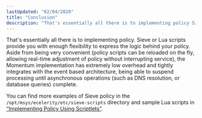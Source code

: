 ```yaml
---
lastUpdated: "02/04/2020"
title: "Conclusion"
description: "That's essentially all there is to implementing policy Sieve or Lua scripts provide you with enough flexibility to express the logic behind your policy Aside from being very convenient policy scripts can be reloaded on the fly allowing real time adjustment of policy without interrupting service the Momentum implementation has..."
---
```


That's essentially all there is to implementing policy. Sieve or Lua scripts provide you with enough flexibility to express the logic behind your policy. Aside from being very convenient (policy scripts can be reloaded on the fly, allowing real-time adjustment of policy without interrupting service), the Momentum implementation has extremely low overhead and tightly integrates with the event based architecture, being able to suspend processing until asynchronous operations (such as DNS resolution, or database queries) complete.

You can find more examples of Sieve policy in the `/opt/msys/ecelerity/etc/sieve-scripts` directory and sample Lua scripts in [“Implementing Policy Using Scriptlets”](/momentum/3/3-reference/3-reference-implementing-policy-scriptlets).